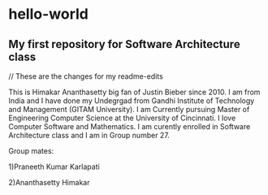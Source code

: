# hello-world
My first repository for Software Architecture class
---
// These are the changes for my readme-edits 


This is Himakar Ananthasetty big fan of Justin Bieber since 2010. I am from India and I have done my Undegrgad from Gandhi Institute of Technology and Management (GITAM University). I am Currently pursuing Master of Engineering Computer Science at the University of Cincinnati. I love Computer Software and Mathematics. I am curently enrolled in Software Architecture class and I am in Group number 27.

Group mates:

1)Praneeth Kumar Karlapati

2)Ananthasetty Himakar
